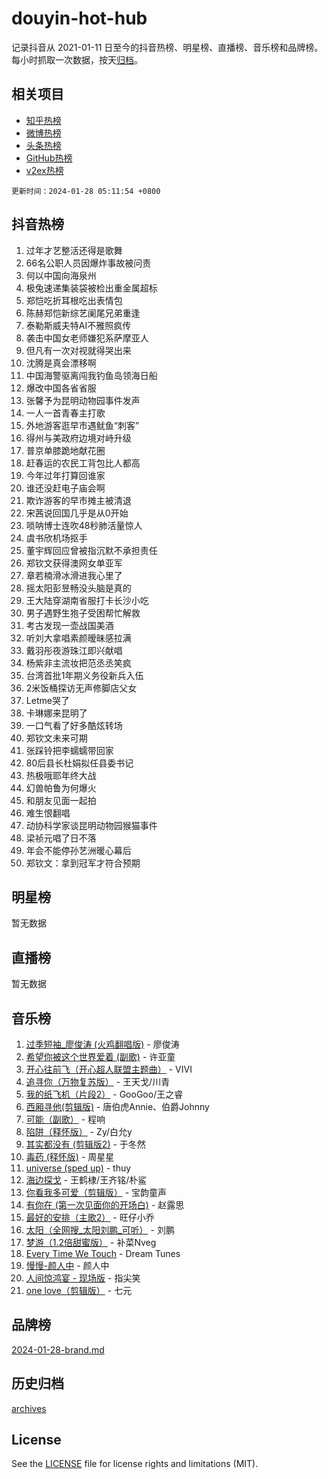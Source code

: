 # douyin-hot-hub

记录抖音从 2021-01-11 日至今的抖音热榜、明星榜、直播榜、音乐榜和品牌榜。每小时抓取一次数据，按天[归档](archives)。

## 相关项目

- [知乎热榜](https://github.com/lonnyzhang423/zhihu-hot-hub)
- [微博热榜](https://github.com/lonnyzhang423/weibo-hot-hub)
- [头条热榜](https://github.com/lonnyzhang423/toutiao-hot-hub)
- [GitHub热榜](https://github.com/lonnyzhang423/github-hot-hub)
- [v2ex热榜](https://github.com/lonnyzhang423/v2ex-hot-hub)


`更新时间：2024-01-28 05:11:54 +0800`

## 抖音热榜

1. 过年才艺整活还得是歌舞
1. 66名公职人员因爆炸事故被问责
1. 何以中国向海泉州
1. 极兔速递集装袋被检出重金属超标
1. 郑恺吃折耳根吃出表情包
1. 陈赫郑恺新综艺阑尾兄弟重逢
1. 泰勒斯威夫特AI不雅照疯传
1. 袭击中国女老师嫌犯系萨摩亚人
1. 但凡有一次对视就得哭出来
1. 沈腾是真会漂移啊
1. 中国海警驱离闯我钓鱼岛领海日船
1. 爆改中国各省省服
1. 张馨予为昆明动物园事件发声
1. 一人一首青春主打歌
1. 外地游客逛早市遇鱿鱼“刺客”
1. 得州与美政府边境对峙升级
1. 普京单膝跪地献花圈
1. 赶春运的农民工背包比人都高
1. 今年过年打算回谁家
1. 谁还没赶电子庙会啊
1. 欺诈游客的早市摊主被清退
1. 宋茜说回国几乎是从0开始
1. 唢呐博士连吹48秒肺活量惊人
1. 虞书欣机场抠手
1. 董宇辉回应曾被指沉默不承担责任
1. 郑钦文获得澳网女单亚军
1. 章若楠滑冰滑进我心里了
1. 摇太阳彭昱畅没头脑是真的
1. 王大陆穿湖南省服打卡长沙小吃
1. 男子遇野生狍子受困帮忙解救
1. 考古发现一壶战国美酒
1. 听刘大拿唱素颜暧昧感拉满
1. 戴羽彤夜游珠江即兴献唱
1. 杨紫非主流妆把范丞丞笑疯
1. 台湾首批1年期义务役新兵入伍
1. 2米饭桶探访无声修脚店父女
1. Letme哭了
1. 卡琳娜来昆明了
1. 一口气看了好多酷炫转场
1. 郑钦文未来可期
1. 张踩铃把李蠕蠕带回家
1. 80后县长杜娟拟任县委书记
1. 热极哦耶年终大战
1. 幻兽帕鲁为何爆火
1. 和朋友见面一起拍
1. 难生恨翻唱
1. 动协科学家谈昆明动物园猴猫事件
1. 梁祯元唱了日不落
1. 年会不能停孙艺洲暖心幕后
1. 郑钦文：拿到冠军才符合预期

## 明星榜

暂无数据

## 直播榜

暂无数据

## 音乐榜

1. [过季短袖_廖俊涛 (火鸡翻唱版)](https://sf6-cdn-tos.douyinstatic.com/obj/tos-cn-ve-2774/ogQVJl0tRBKxQgZji7YClFEBrVDeHpPTWfCZbQ) - 廖俊涛
1. [希望你被这个世界爱着 (副歌)](https://sf86-cdn-tos.douyinstatic.com/obj/tos-cn-ve-2774/oUHCmWQfZlE3QQBKBeD8rCFLpJzPgCpImhsxMt) - 许亚童
1. [开心往前飞（开心超人联盟主题曲）](https://sf86-cdn-tos.douyinstatic.com/obj/tos-cn-ve-2774/9d8fb7c82cf1421fb93a9fe925275e0a) - VIVI
1. [追寻你（万物复苏版）](https://sf86-cdn-tos.douyinstatic.com/obj/tos-cn-ve-2774/oYeAZJsbjIDit9APmBg8u6uDUQnHmoCf3gbo74) - 王天戈/川青
1. [我的纸飞机（片段2）](https://sf86-cdn-tos.douyinstatic.com/obj/tos-cn-ve-2774/oM2ZrKcg2CD5AeRB2gkeXOFB1IxAGJdZPazYHf) - GooGoo/王之睿
1. [西厢寻他(剪辑版)](https://sf3-cdn-tos.douyinstatic.com/obj/tos-cn-ve-2774/oUsAVfAQKlRNxEv5qxvIB8o5qmIWUcXbzJKJhw) - 唐伯虎Annie、伯爵Johnny
1. [可能（副歌）](https://sf86-cdn-tos.douyinstatic.com/obj/tos-cn-ve-2774/cde1731888894259b333569393c2fb51) - 程响
1. [陷阱（释怀版）](https://sf6-cdn-tos.douyinstatic.com/obj/tos-cn-ve-2774/oE8C21LeZrzKLDFfQYgMzx4GAIHageG5IzayY7) - Zy/白允y
1. [其实都没有 (剪辑版2)](https://sf6-cdn-tos.douyinstatic.com/obj/tos-cn-ve-2774/oEBNQenHZtBhxYjGgUDQk0BCHTigQafgFlbQ7k) - 于冬然
1. [毒药 (释怀版)](https://sf86-cdn-tos.douyinstatic.com/obj/tos-cn-ve-2774/oYILMEAzspdZBIzy4frJNB8ZHPHWAhiwowd4Ad) - 周星星
1. [universe (sped up)](https://sf86-cdn-tos.douyinstatic.com/obj/tos-cn-ve-2774/oIQnurQLDCsdYeegkM4CKuVb23MZBXtX6QB8bv) - thuy
1. [海边探戈](https://sf86-cdn-tos.douyinstatic.com/obj/tos-cn-ve-2774/os9gE0VQCGqt6VQkZDyBBYvfSDY0QFe3vVmubn) - 王鹤棣/王齐铭/朴鲨
1. [你看我多可爱（剪辑版）](https://sf86-cdn-tos.douyinstatic.com/obj/tos-cn-ve-2774/018d241ee66a4a189b2fa9ea2fe3363d) - 宝韵童声
1. [有你在 (第一次见面你的开场白)](https://sf86-cdn-tos.douyinstatic.com/obj/tos-cn-ve-2774/oAthrQ3ClJBfI57uBoFEgNDYtNCZ0TSYQQfxQ0) - 赵露思
1. [最好的安排（主歌2）](https://sf86-cdn-tos.douyinstatic.com/obj/tos-cn-ve-2774/oMMZX1DuHpMwgoDztBmZswgQnbCeeANZxBHkFY) - 旺仔小乔
1. [太阳（全网搜_太阳刘鹏_可听）](https://sf3-cdn-tos.douyinstatic.com/obj/tos-cn-ve-2774/ogWbyIQnlBFImVbeDocRdCIYtBHlbJXgfZMvgz) - 刘鹏
1. [梦游（1.2倍甜蜜版）](https://sf6-cdn-tos.douyinstatic.com/obj/tos-cn-ve-2774/o4gyAUm8hwufoEABmwVIiQtHsFuGzAEEWtNMzo) - 补菜Nveg
1. [Every Time We Touch](https://sf3-cdn-tos.douyinstatic.com/obj/tos-cn-ve-2774/ogN6lUKQeBBfEVhIOMikG1CcJjugxk1tztZyhP) - Dream Tunes
1. [慢慢-颜人中](https://sf3-cdn-tos.douyinstatic.com/obj/tos-cn-ve-2774/ocjHNfBXdBxQNC8ZGAeoLMFTUgtBg8bkExunDC) - 颜人中
1. [人间惊鸿宴 - 现场版](https://sf3-cdn-tos.douyinstatic.com/obj/tos-cn-ve-2774/osF4mrPePAf2Yv8Wfr5fATCHZwL5h1QiGQAKwz) - 指尖笑
1. [one love（剪辑版）](https://sf86-cdn-tos.douyinstatic.com/obj/tos-cn-ve-2774/o4utbbKzHedACBQ0bkG7ZBgUvDQzbBDnYd1f1k) - 七元

## 品牌榜

[2024-01-28-brand.md](archives/2024-01-28-brand.md)

## 历史归档

[archives](archives)

## License

See the [LICENSE](LICENSE) file for license rights and limitations (MIT).
